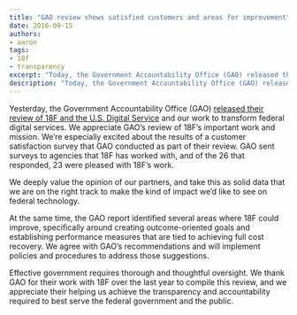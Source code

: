 ```yaml
---
title: "GAO review shows satisfied customers and areas for improvement"
date: 2016-09-15
authors:
- aaron
tags:
- 18f
- transparency
excerpt: "Today, the Government Accountability Office (GAO) released their review of 18F and the U.S. Digital Service and our work to transform federal digital services. We appreciate GAO’s review of 18F’s important work and mission."
description: "Today, the Government Accountability Office (GAO) released their review of 18F and the U.S. Digital Service and our work to transform federal digital services. We appreciate GAO’s review of 18F’s important work and mission."
---
```


Yesterday, the Government Accountability Office (GAO) [released their
review of 18F and the U.S.
Digital Service](http://gao.gov/products/GAO-16-602) and our work to
transform federal digital services. We appreciate GAO’s review of 18F’s
important work and mission. We’re especially excited about the results
of a customer satisfaction survey that GAO conducted as part of their
review. GAO sent surveys to agencies that 18F has worked with, and of
the 26 that responded, 23 were pleased with 18F’s work.

We deeply value the opinion of our partners, and take this as solid data
that we are on the right track to make the kind of impact we’d like to
see on federal technology.

At the same time, the GAO report identified several areas where 18F
could improve, specifically around creating outcome-oriented goals and
establishing performance measures that are tied to achieving full cost
recovery. We agree with GAO’s recommendations and will implement
policies and procedures to address those suggestions.

Effective government requires thorough and thoughtful oversight. We
thank GAO for their work with 18F over the last year to compile this
review, and we appreciate their helping us achieve the transparency and
accountability required to best serve the federal government and the
public.
